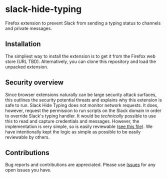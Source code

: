 # slack-hide-typing
Firefox extension to prevent Slack from sending a typing status to channels and private messages.

## Installation

The simpliest way to install the extension is to get it from the Firefox web store (URL TBD). Alternatively, you can clone this repository and load the unpacked extension.

## Security overview

Since browser extensions naturally can be large security attack surfaces, this outlines the security potential threats and explains why this extension is safe to run. Slack Hide Typing does not monitor network requests. It does, however, request the permission to run scripts on the Slack domain in order to override Slack's typing handler. It would be _technically_ possible to use this to read and capture credentials and messages. However, the implementation is very simple, so is easily reviewable ([see this file](https://github.com/algers/slack-hide-typing-firefox/blob/master/src/inject/inject.js)). We have intentionally kept the logic as simple as possible to be easily reviewable by others.

## Contributions

Bug reports and contributions are appreciated. Please use [Issues](https://github.com/algers/slack-hide-typing-firefox/issues) for any open issues you have.

